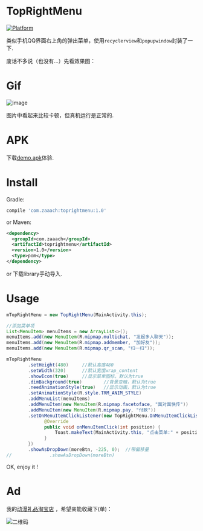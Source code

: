 # TopRightMenu

[![Platform](https://img.shields.io/badge/platform-android-green.svg)](http://developer.android.com/index.html)

类似手机QQ界面右上角的弹出菜单，使用`recyclerview`和`popupwindow`封装了一下.

废话不多说（也没有...）先看效果图： 

# Gif

![image](https://github.com/zaaach/TopRightMenu/raw/master/art/screen.gif)

图片中看起来比较卡顿，但真机运行是正常的.

# APK

下载[demo.apk](https://github.com/zaaach/TopRightMenu/raw/master/art/demo.apk)体验.

# Install

Gradle:

```groovy
compile 'com.zaaach:toprightmenu:1.0'
```

or Maven:

```xml
<dependency>
  <groupId>com.zaaach</groupId>
  <artifactId>toprightmenu</artifactId>
  <version>1.0</version>
  <type>pom</type>
</dependency>
```

or 下载library手动导入.

# Usage

```java
mTopRightMenu = new TopRightMenu(MainActivity.this);

//添加菜单项
List<MenuItem> menuItems = new ArrayList<>();
menuItems.add(new MenuItem(R.mipmap.multichat, "发起多人聊天"));
menuItems.add(new MenuItem(R.mipmap.addmember, "加好友"));
menuItems.add(new MenuItem(R.mipmap.qr_scan, "扫一扫"));

mTopRightMenu
        .setHeight(480)     //默认高度480
        .setWidth(320)      //默认宽度wrap_content
        .showIcon(true)     //显示菜单图标，默认为true
        .dimBackground(true)        //背景变暗，默认为true
        .needAnimationStyle(true)   //显示动画，默认为true
        .setAnimationStyle(R.style.TRM_ANIM_STYLE)
        .addMenuList(menuItems)
        .addMenuItem(new MenuItem(R.mipmap.facetoface, "面对面快传"))
        .addMenuItem(new MenuItem(R.mipmap.pay, "付款"))
        .setOnMenuItemClickListener(new TopRightMenu.OnMenuItemClickListener() {
              @Override
              public void onMenuItemClick(int position) {
                  Toast.makeText(MainActivity.this, "点击菜单:" + position, 	Toast.LENGTH_SHORT).show();
              }
        })
        .showAsDropDown(moreBtn, -225, 0);	//带偏移量
//      		.showAsDropDown(moreBtn)
```

OK, enjoy it !

# Ad
我的[动漫礼品淘宝店]( https://shop238932691.taobao.com/) ，希望亲能收藏下(单)：

![二维码](https://img.alicdn.com/imgextra/i1/769720206/TB2AnBVar0kpuFjy0FjXXcBbVXa_!!769720206.png)